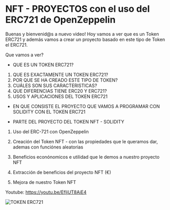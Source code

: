 # NFT - PROYECTOS con el uso del ERC721 de OpenZeppelin

Buenas y bienvenid@s a nuevo video! Hoy vamos a ver que es un Token ERC721 y además vamos a crear un proyecto basado en este tipo de Token el ERC721.

Que vamos a ver?

* QUE ES UN TOKEN ERC721?

1. QUE ES EXACTAMENTE UN TOKEN ERC721?
2. POR QUE SE HA CREADO ESTE TIPO DE TOKEN?
3. CUÁLES SON SUS CARACTERISTICAS?
4. QUE DIFERENCIAS TIENE ERC20 Y ERC721?
5. USOS Y APLICACIONES DEL TOKEN ERC721

* EN QUE CONSISTE EL PROYECTO QUE VAMOS A PROGRAMAR CON SOLIDITY CON EL TOKEN ERC721

* PARTE DEL PROYECTO DEL TOKEN NFT - SOLIDITY

1. Uso del ERC-721 con OpenZeppelin

2. Creación del Token NFT - con las propiedades que le queramos dar, ademas con funciónes aleatorias

3. Beneficios econónomicos e utilidad que le demos a nuestro proyecto NFT

4. Extracción de beneficios del proyecto NFT (€)

5. Mejora de nuestro Token NFT 

Youtube: https://youtu.be/EfIjUT8AiE4

![TOKEN ERC721](https://user-images.githubusercontent.com/101588200/174668051-222470b3-a053-4a18-8742-f01c4415418a.png)
